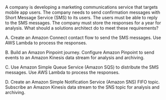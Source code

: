 A company is developing a marketing communications service that targets mobile app users. The company needs to send confirmation messages with Short Message Service (SMS) to its users. The users must be able to reply to the SMS messages. The company must store the responses for a year for analysis. What should a solutions architect do to meet these requirements? 

A. Create an Amazon Connect contact ­flow to send the SMS messages. Use AWS Lambda to process the responses. 

B. Build an Amazon Pinpoint journey. Configure Amazon Pinpoint to send events to an Amazon Kinesis data stream for analysis and archiving. 

C. Use Amazon Simple Queue Service (Amazon SQS) to distribute the SMS messages. Use AWS Lambda to process the responses. 

D. Create an Amazon Simple Notification Service (Amazon SNS) FIFO topic. Subscribe an Amazon Kinesis data stream to the SNS topic for analysis and archiving.